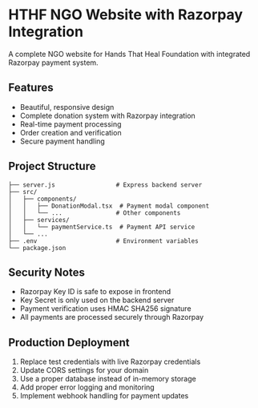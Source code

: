 # HTHF NGO Website with Razorpay Integration

A complete NGO website for Hands That Heal Foundation with integrated Razorpay payment system.

## Features

- Beautiful, responsive design
- Complete donation system with Razorpay integration
- Real-time payment processing
- Order creation and verification
- Secure payment handling

## Project Structure

```
├── server.js                 # Express backend server
├── src/
│   ├── components/
│   │   ├── DonationModal.tsx  # Payment modal component
│   │   └── ...               # Other components
│   ├── services/
│   │   └── paymentService.ts  # Payment API service
│   └── ...
├── .env                      # Environment variables
└── package.json
```

## Security Notes

- Razorpay Key ID is safe to expose in frontend
- Key Secret is only used on the backend server
- Payment verification uses HMAC SHA256 signature
- All payments are processed securely through Razorpay

## Production Deployment

1. Replace test credentials with live Razorpay credentials
2. Update CORS settings for your domain
3. Use a proper database instead of in-memory storage
4. Add proper error logging and monitoring
5. Implement webhook handling for payment updates
